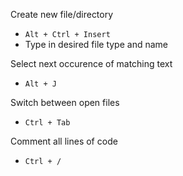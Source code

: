 
Create new file/directory
- `Alt + Ctrl + Insert`
- Type in desired file type and name

Select next occurence of matching text
- `Alt + J`

Switch between open files
- `Ctrl + Tab`

Comment all lines of code
- `Ctrl + /`
